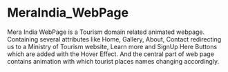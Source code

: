 # MeraIndia_WebPage
Mera India WebPage is a Tourism domain related animated webpage. 
Containing several attributes like Home, Gallery, About, Contact redirecting us to a Ministry of Tourism website, Learn more and SignUp Here Buttons which are added with the Hover Effect. And the central part of web page contains animation with which tourist places names changing accordingly.
